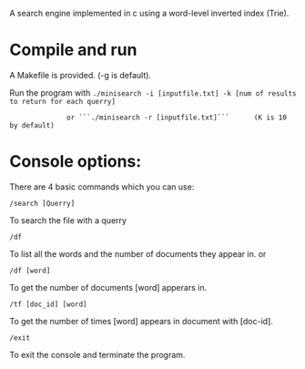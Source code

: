 A search engine implemented in c using a word-level inverted index (Trie).

# Compile and run
A Makefile is provided. (-g is default).

Run the program with ```./minisearch -i [inputfile.txt] -k [num of results to return for each querry]```

                  or ```./minisearch -r [inputfile.txt]```      (K is 10 by default)
               
# Console options:

There are 4 basic commands which you can use:
  ```
  /search [Querry]
  ```
  To search the file with a querry
  ```
  /df
  ```
  To list all the words and the number of documents they appear in.
  or
  ```
  /df [word]
  ```
  To get the number of documents [word] apperars in.
  ```
  /tf [doc_id] [word]
  ```
  To get the number of times [word] appears in document with [doc-id].
  ```
  /exit
  ```
  To exit the console and terminate the program.
